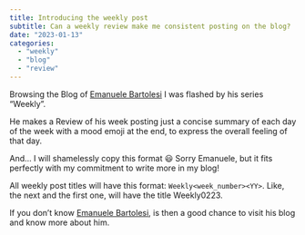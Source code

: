 ```yaml
---
title: Introducing the weekly post
subtitle: Can a weekly review make me consistent posting on the blog?
date: "2023-01-13"
categories:
  - "weekly"
  - "blog"
  - "review"
---
```


Browsing the Blog of [Emanuele Bartolesi](https://www.emanuelebartolesi.com/) I was flashed by his series “Weekly”.

He makes a Review of his week posting just a concise summary of each day of the week with a mood emoji at the end, to express the overall feeling of that day.

And… I will shamelessly copy this format 😃 Sorry Emanuele, but it fits perfectly with my commitment to write more in my blog!

All weekly post titles will have this format: `Weekly<week_number><YY>`. Like, the next and the first one, will have the title Weekly0223.

If you don’t know [Emanuele Bartolesi](https://www.emanuelebartolesi.com/), is then a good chance to visit his blog and know more about him.
